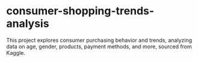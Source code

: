 # consumer-shopping-trends-analysis
This project explores consumer purchasing behavior and trends, analyzing data on age, gender, products, payment methods, and more, sourced from Kaggle.
